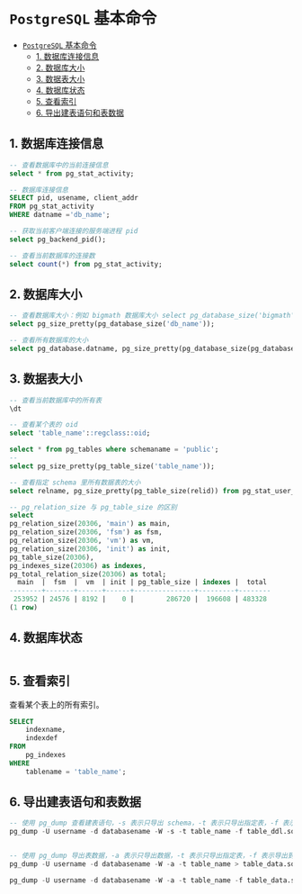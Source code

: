 
# `PostgreSQL` 基本命令
<!-- TOC -->
- [`PostgreSQL` 基本命令](#postgresql-基本命令)
  - [1. 数据库连接信息](#1-数据库连接信息)
  - [2. 数据库大小](#2-数据库大小)
  - [3. 数据表大小](#3-数据表大小)
  - [4. 数据库状态](#4-数据库状态)
  - [5. 查看索引](#5-查看索引)
  - [6. 导出建表语句和表数据](#6-导出建表语句和表数据)
<!-- /TOC -->
## 1. 数据库连接信息

```sql
-- 查看数据库中的当前连接信息
select * from pg_stat_activity;

-- 数据库连接信息
SELECT pid, usename, client_addr 
FROM pg_stat_activity 
WHERE datname ='db_name';

-- 获取当前客户端连接的服务端进程 pid
select pg_backend_pid();

-- 查看当前数据库的连接数
select count(*) from pg_stat_activity;
```

## 2. 数据库大小

```sql
-- 查看数据库大小：例如 bigmath 数据库大小 select pg_database_size('bigmath');
select pg_size_pretty(pg_database_size('db_name'));

-- 查看所有数据库的大小
select pg_database.datname, pg_size_pretty(pg_database_size(pg_database.datname)) as size from pg_database;

```

## 3. 数据表大小

```sql
-- 查看当前数据库中的所有表
\dt

-- 查看某个表的 oid
select 'table_name'::regclass::oid;

select * from pg_tables where schemaname = 'public';
--
select pg_size_pretty(pg_table_size('table_name'));

-- 查看指定 schema 里所有数据表的大小
select relname, pg_size_pretty(pg_table_size(relid)) from pg_stat_user_tables where schemaname = 'public' order by pg_table_size(relid) desc;

-- pg_relation_size 与 pg_table_size 的区别
select 
pg_relation_size(20306, 'main') as main,
pg_relation_size(20306, 'fsm') as fsm,
pg_relation_size(20306, 'vm') as vm,
pg_relation_size(20306, 'init') as init,
pg_table_size(20306), 
pg_indexes_size(20306) as indexes,
pg_total_relation_size(20306) as total;
  main  |  fsm  |  vm  | init | pg_table_size | indexes |  total 
--------+-------+------+------+---------------+---------+--------
 253952 | 24576 | 8192 |    0 |        286720 |  196608 | 483328
(1 row)

```

## 4. 数据库状态

```sql

```

## 5. 查看索引

查看某个表上的所有索引。

  ```sql
  SELECT
      indexname,
      indexdef
  FROM
      pg_indexes
  WHERE
      tablename = 'table_name';
  ```

## 6. 导出建表语句和表数据
  
  ```sql
  -- 使用 pg_dump 查看建表语句，-s 表示只导出 schema，-t 表示只导出指定表，-f 表示导出到指定文件，-W 表示提示输入密码, -U 表示指定用户名, -d 表示指定数据库
  pg_dump -U username -d databasename -W -s -t table_name -f table_ddl.sql


  -- 使用 pg_dump 导出表数据，-a 表示只导出数据，-t 表示只导出指定表，-f 表示导出到指定文件，-W 表示提示输入密码, -U 表示指定用户名, -d 表示指定数据库
  pg_dump -U username -d databasename -W -a -t table_name > table_data.sql

  pg_dump -U username -d databasename -W -a -t table_name -f table_data.sql
  ```
